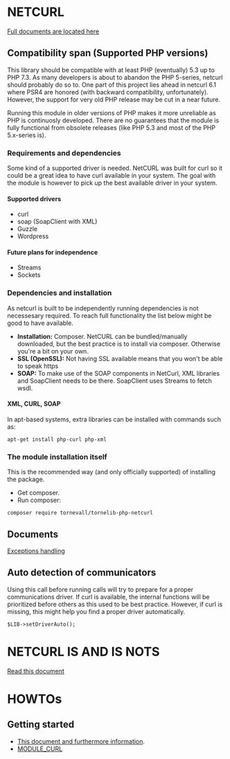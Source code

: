 # NETCURL

[Full documents are located here](https://docs.tornevall.net/x/KwCy)


## Compatibility span (Supported PHP versions)

This library should be compatible with at least PHP (eventually) 5.3 up to PHP 7.3. As many developers is about to abandon the PHP 5-series, netcurl should probably do so to. One part of this project lies ahead in netcurl 6.1 where PSR4 are honored (with backward compatibility, unfortunately). However, the support for very old PHP release may be cut in a near future.

Running this module in older versions of PHP makes it more unreliable as PHP is continuosly developed. There are no guarantees that the module is fully functional from obsolete releases (like PHP 5.3 and most of the PHP 5.x-series is).

### Requirements and dependencies

Some kind of a supported driver is needed. NetCURL was built for curl so it could be a great idea to have curl available in your system. The goal with the module is however to pick up the best available driver in your system.

#### Supported drivers

* curl
* soap (SoapClient with XML)
* Guzzle
* Wordpress 

#### Future plans for independence

* Streams
* Sockets

### Dependencies and installation

As netcurl is built to be independently running dependencies is not necessesary required. To reach full functionality the list below might be good to have available.

* **Installation:** Composer. NetCURL can be bundled/manually downloaded, but the best practice is to install via composer. Otherwise you're a bit on your own.
* **SSL (OpenSSL):** Not having SSL available means that you won't be able to speak https
* **SOAP:** To make use of the SOAP components in NetCurl, XML libraries and SoapClient needs to be there. SoapClient uses Streams to fetch wsdl.

#### XML, CURL, SOAP

In apt-based systems, extra libraries can be installed with commands such as:

`apt-get install php-curl php-xml`


### The module installation itself

This is the recommended way (and only officially supported) of installing the package.

* Get composer.
* Run composer:

`composer require tornevall/tornelib-php-netcurl`

## Documents

[Exceptions handling](https://docs.tornevall.net/x/EgCNAQ)


## Auto detection of communicators

Using this call before running calls will try to prepare for a proper communications driver. If curl is available, the internal functions will be prioritized before others as this used to be best practice. However, if curl is missing, this might help you find a proper driver automatically.

    $LIB->setDriverAuto();


# NETCURL IS AND IS NOTS

[Read this document](https://docs.tornevall.net/x/GQCsAQ)


# HOWTOs

## Getting started

* [This document and furthermore information](https://docs.tornevall.net/x/CYBiAQ).
* [MODULE_CURL](https://docs.tornevall.net/x/EoBiAQ)

